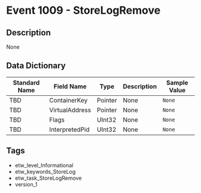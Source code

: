 # Event 1009 - StoreLogRemove

## Description
None

## Data Dictionary
|Standard Name|Field Name|Type|Description|Sample Value|
|---|---|---|---|---|
|TBD|ContainerKey|Pointer|None|`None`|
|TBD|VirtualAddress|Pointer|None|`None`|
|TBD|Flags|UInt32|None|`None`|
|TBD|InterpretedPid|UInt32|None|`None`|

## Tags
* etw_level_Informational
* etw_keywords_StoreLog
* etw_task_StoreLogRemove
* version_1